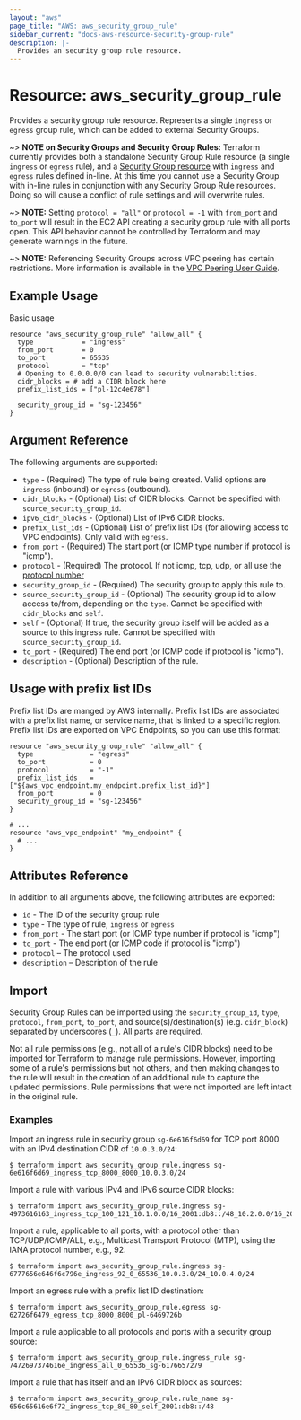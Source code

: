 ```yaml
---
layout: "aws"
page_title: "AWS: aws_security_group_rule"
sidebar_current: "docs-aws-resource-security-group-rule"
description: |-
  Provides an security group rule resource.
---
```


# Resource: aws_security_group_rule

Provides a security group rule resource. Represents a single `ingress` or
`egress` group rule, which can be added to external Security Groups.

~> **NOTE on Security Groups and Security Group Rules:** Terraform currently
provides both a standalone Security Group Rule resource (a single `ingress` or
`egress` rule), and a [Security Group resource](security_group.html) with `ingress` and `egress` rules
defined in-line. At this time you cannot use a Security Group with in-line rules
in conjunction with any Security Group Rule resources. Doing so will cause
a conflict of rule settings and will overwrite rules.

~> **NOTE:** Setting `protocol = "all"` or `protocol = -1` with `from_port` and `to_port` will result in the EC2 API creating a security group rule with all ports open. This API behavior cannot be controlled by Terraform and may generate warnings in the future.

~> **NOTE:** Referencing Security Groups across VPC peering has certain restrictions. More information is available in the [VPC Peering User Guide](https://docs.aws.amazon.com/vpc/latest/peering/vpc-peering-security-groups.html).

## Example Usage

Basic usage

```hcl
resource "aws_security_group_rule" "allow_all" {
  type            = "ingress"
  from_port       = 0
  to_port         = 65535
  protocol        = "tcp"
  # Opening to 0.0.0.0/0 can lead to security vulnerabilities.
  cidr_blocks = # add a CIDR block here
  prefix_list_ids = ["pl-12c4e678"]

  security_group_id = "sg-123456"
}
```

## Argument Reference

The following arguments are supported:

* `type` - (Required) The type of rule being created. Valid options are `ingress` (inbound)
or `egress` (outbound).
* `cidr_blocks` - (Optional) List of CIDR blocks. Cannot be specified with `source_security_group_id`.
* `ipv6_cidr_blocks` - (Optional) List of IPv6 CIDR blocks.
* `prefix_list_ids` - (Optional) List of prefix list IDs (for allowing access to VPC endpoints).
Only valid with `egress`.
* `from_port` - (Required) The start port (or ICMP type number if protocol is "icmp").
* `protocol` - (Required) The protocol. If not icmp, tcp, udp, or all use the [protocol number](https://www.iana.org/assignments/protocol-numbers/protocol-numbers.xhtml)
* `security_group_id` - (Required) The security group to apply this rule to.
* `source_security_group_id` - (Optional) The security group id to allow access to/from,
     depending on the `type`. Cannot be specified with `cidr_blocks` and `self`.
* `self` - (Optional) If true, the security group itself will be added as
     a source to this ingress rule. Cannot be specified with `source_security_group_id`.
* `to_port` - (Required) The end port (or ICMP code if protocol is "icmp").
* `description` - (Optional) Description of the rule.

## Usage with prefix list IDs

Prefix list IDs are manged by AWS internally. Prefix list IDs
are associated with a prefix list name, or service name, that is linked to a specific region.
Prefix list IDs are exported on VPC Endpoints, so you can use this format:

```hcl
resource "aws_security_group_rule" "allow_all" {
  type              = "egress"
  to_port           = 0
  protocol          = "-1"
  prefix_list_ids   = ["${aws_vpc_endpoint.my_endpoint.prefix_list_id}"]
  from_port         = 0
  security_group_id = "sg-123456"
}

# ...
resource "aws_vpc_endpoint" "my_endpoint" {
  # ...
}
```

## Attributes Reference

In addition to all arguments above, the following attributes are exported:

* `id` - The ID of the security group rule
* `type` - The type of rule, `ingress` or `egress`
* `from_port` - The start port (or ICMP type number if protocol is "icmp")
* `to_port` - The end port (or ICMP code if protocol is "icmp")
* `protocol` – The protocol used
* `description` – Description of the rule

## Import

Security Group Rules can be imported using the `security_group_id`, `type`, `protocol`, `from_port`, `to_port`, and source(s)/destination(s) (e.g. `cidr_block`) separated by underscores (`_`). All parts are required.

Not all rule permissions (e.g., not all of a rule's CIDR blocks) need to be imported for Terraform to manage rule permissions. However, importing some of a rule's permissions but not others, and then making changes to the rule will result in the creation of an additional rule to capture the updated permissions. Rule permissions that were not imported are left intact in the original rule.

### Examples

Import an ingress rule in security group `sg-6e616f6d69` for TCP port 8000 with an IPv4 destination CIDR of `10.0.3.0/24`:

```console
$ terraform import aws_security_group_rule.ingress sg-6e616f6d69_ingress_tcp_8000_8000_10.0.3.0/24
```

Import a rule with various IPv4 and IPv6 source CIDR blocks:

```console
$ terraform import aws_security_group_rule.ingress sg-4973616163_ingress_tcp_100_121_10.1.0.0/16_2001:db8::/48_10.2.0.0/16_2002:db8::/48
```

Import a rule, applicable to all ports, with a protocol other than TCP/UDP/ICMP/ALL, e.g., Multicast Transport Protocol (MTP), using the IANA protocol number, e.g., 92.

```console
$ terraform import aws_security_group_rule.ingress sg-6777656e646f6c796e_ingress_92_0_65536_10.0.3.0/24_10.0.4.0/24
```

Import an egress rule with a prefix list ID destination:

```console
$ terraform import aws_security_group_rule.egress sg-62726f6479_egress_tcp_8000_8000_pl-6469726b
```

Import a rule applicable to all protocols and ports with a security group source:

```console
$ terraform import aws_security_group_rule.ingress_rule sg-7472697374616e_ingress_all_0_65536_sg-6176657279
```

Import a rule that has itself and an IPv6 CIDR block as sources:

```console
$ terraform import aws_security_group_rule.rule_name sg-656c65616e6f72_ingress_tcp_80_80_self_2001:db8::/48
```
